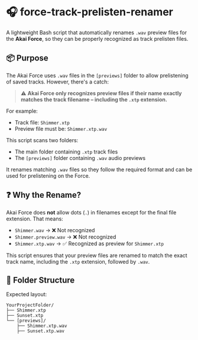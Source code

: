 # 🎧 force-track-prelisten-renamer

A lightweight Bash script that automatically renames `.wav` preview files for the **Akai Force**, so they can be properly recognized as track prelisten files.

## 📦 Purpose

The Akai Force uses `.wav` files in the `[previews]` folder to allow prelistening of saved tracks. However, there's a catch:

> ⚠️ **Akai Force only recognizes preview files if their name exactly matches the track filename – including the `.xtp` extension.**

For example:
- Track file: `Shimmer.xtp`
- Preview file must be: `Shimmer.xtp.wav`

This script scans two folders:
- The main folder containing `.xtp` track files
- The `[previews]` folder containing `.wav` audio previews

It renames matching `.wav` files so they follow the required format and can be used for prelistening on the Force.

## ❓ Why the Rename?

Akai Force does **not** allow dots (`.`) in filenames except for the final file extension. That means:

- `Shimmer.wav` → ❌ Not recognized
- `Shimmer.preview.wav` → ❌ Not recognized
- `Shimmer.xtp.wav` → ✅ Recognized as preview for `Shimmer.xtp`

This script ensures that your preview files are renamed to match the exact track name, including the `.xtp` extension, followed by `.wav`.

## 📂 Folder Structure

Expected layout:

```
YourProjectFolder/
├── Shimmer.xtp
├── Sunset.xtp
└── [previews]/
    ├── Shimmer.xtp.wav
    ├── Sunset.xtp.wav
```

